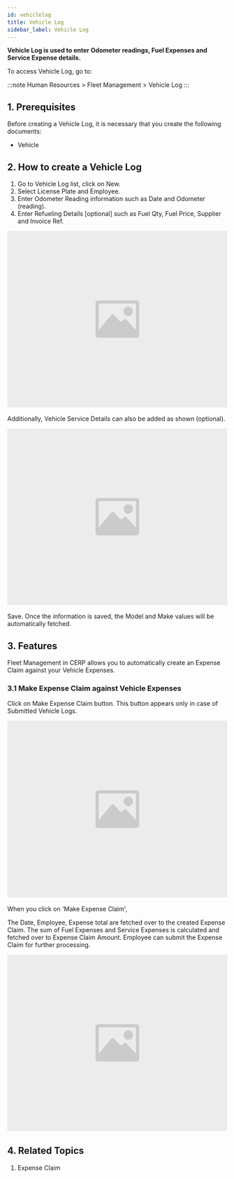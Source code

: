 ```yaml
---
id: vehiclelog
title: Vehicle Log
sidebar_label: Vehicle Log
---
```


**Vehicle Log is used to enter Odometer readings, Fuel Expenses and Service Expense details.**

To access Vehicle Log, go to:

:::note
Human Resources > Fleet Management > Vehicle Log
:::

## 1. Prerequisites

Before creating a Vehicle Log, it is necessary that you create the following documents:

- Vehicle

## 2. How to create a Vehicle Log

1. Go to Vehicle Log list, click on New.
1. Select License Plate and Employee.
1. Enter Odometer Reading information such as Date and Odometer (reading).
1. Enter Refueling Details [optional] such as Fuel Qty, Fuel Price, Supplier and Invoice Ref.

![image](images/image.jpg)

Additionally, Vehicle Service Details can also be added as shown (optional).

![image](images/image.jpg)

Save. Once the information is saved, the Model and Make values will be automatically fetched.

## 3. Features

Fleet Management in CERP allows you to automatically create an Expense Claim against your Vehicle Expenses.

### 3.1 Make Expense Claim against Vehicle Expenses
Click on Make Expense Claim button. This button appears only in case of Submitted Vehicle Logs.

![image](images/image.jpg)

When you click on 'Make Expense Claim',

The Date, Employee, Expense total are fetched over to the created Expense Claim.
The sum of Fuel Expenses and Service Expenses is calculated and fetched over to Expense Claim Amount.
Employee can submit the Expense Claim for further processing.

![image](images/image.jpg)

## 4. Related Topics

1. Expense Claim
